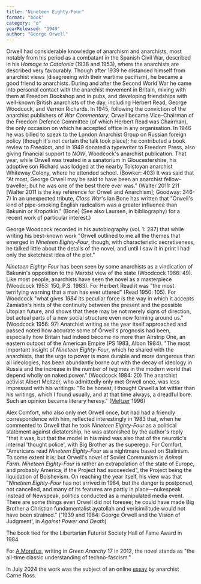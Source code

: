 ```yaml
---
title: "Nineteen Eighty-Four"
format: "book"
category: "o"
yearReleased: "1949"
author: "George Orwell"
---
```

Orwell had considerable knowledge of anarchism and anarchists, most notably from his period as a combatant in the Spanish Civil War, described in his _Homage to Catalonia_ (1938 and 1953), where the anarchists are described very favourably. Though after 1939 he distanced himself from anarchist views (disagreeing with  their wartime pacifism), he became a good friend to anarchists. During and after the Second World War he came into personal contact with the anarchist movement in Britain, mixing with them at Freedom Bookshop and in pubs, and developing friendships with well-known British anarchists of the day,  including Herbert Read, George Woodcock, and Vernon Richards. In 1945, following the conviction of the anarchist publishers of _War Commentary_, Orwell became Vice-Chairman of the Freedom Defence Committee (of which Herbert Read was Chairman), the only occasion on which he accepted office in any organisation. In 1946 he was billed to speak to the London Anarchist Group on Russian foreign  policy (though it's not certain the talk took place); he contributed a book review to _Freedom_, and in 1949 donated a typewriter to Freedom Press, also giving financial support to _NOW_, Woodcock's anarchist publication. That year, while Orwell was  treated in a sanatorium in Gloucestershire, his adoptive son Richard was lodged  at the nearby Tolstoyan anarchist Whiteway Colony, where he attended school. (Bowker:  403) It was said that "At most, George Orwell may be said to have been an  anarchist fellow-traveller; but he was one of the best there ever was." (Walter  2011: 211 [Walter 2011 is the key reference for Orwell and Anarchism]; Goodway: 346-7) In an unexpected tribute, _Class War_'s  Ian Bone has written that "Orwell's kind of pipe-smoking English radicalism was  a greater influence than Bakunin or Kropotkin." (Bone) (See also Laursen, in bibliography) for a recent work of particular  interest.)

George Woodcock recorded in his autobiography (vol. 1: 287) that while writing his best-known work "Orwell outlined to me all the themes that emerged in _Nineteen Eighty-Four_, though, with characteristic secretiveness, he talked little about the details of the novel, and until I saw it in print I had only the sketchiest idea of the plot."

_Nineteen Eighty-Four_ has been seen by some anarchists as a vindication of Bakunin's opposition to the Marxist view of the state (Woodcock 1966: 49). Like most people, anarchists have seen the novel as a masterpiece (Woodcock 1953: 150, P.S. 1983). For Herbert Read it was "the most terrifying warning that a man has ever uttered" (Read 1950: 105). For Woodcock "what gives _1984_ its peculiar force is the way in which it accepts Zamiatin's hints of the continuity between the present and the possible Utopian future, and shows that these may be not merely signs of direction, but actual parts of a new social structure even now forming around us." (Woodcock 1956: 97) Anarchist writing as the year itself approached and passed noted how accurate some of Orwell's prognosis had been, especially how Britain had indeed become no more than Airstrip One, an eastern outpost of the American Empire (PS 1983, Albon 1984).  "The most important insight of _Nineteen Eighty-Four_, which he shared with the anarchists, that the urge to power is more durable and more dangerous than all ideologies, has been abundantly borne out with the decay of ideology in Russia and the increase in the number of regimes in the modern world that depend wholly on naked power." (Woodcock 1984: 20)  The anarchist activist Albert Meltzer, who admittedly only met Orwell once, was  less impressed with his writings: "To be honest, I thought Orwell a lot wittier  than his writings, which I found usually, and at that time always, a dreadful  bore. Such an opinion became literary heresy." (<a href="http://www.spunk.org/library/writers/meltzer/sp001591/angels22.html">Meltzer</a>  1996)

Alex Comfort, who also only met Orwell once, but had had a friendly correspondence with him, reflected interestingly in 1983 that, when he commented to Orwell that he took _Nineteen Eighty-Four_ as a political statement against dictatorship, he was astonished by the author's reply "that it was, but that the model in his mind was also that of the neurotic's internal 'thought police', with Big Brother as the superego. For Comfort, "Americans read _Nineteen Eighty-Four_ as a nightmare based on Stalinism. To some extent it is; but Orwell's novel of Soviet Communism is _Animal Farm_. _Nineteen Eighty-Four_ is rather an extrapolation of the state of Europe, and probably America, if the Project had succeeded", the Project being the liquidation of Bolshevism.  On reaching the year itself, his view was that "_Nineteen Eighty-Four_ has not arrived in 1984, but the danger is postponed, not cancelled, and many of its features are partly in place—nukespeak instead of Newspeak, politics conducted as a manipulated media event. There are some things even Orwell did not foresee; he could have made Big Brother a Christian fundamentalist ayatollah and verisimilitude would not have been strained." ('1939 and 1984: George Orwell and the Vision of Judgment', in _Against Power and Death_)

The book tied for the Libertarian  Futurist Society Hall of Fame Award in 1984.

For <a href="https://greenanarchy.anarchyplanet.org/files/2012/05/greenanarchy17.pdf">A.Morefus</a>, writing in _Green Anarchy_ 17 in 2012, the novel stands as "the all-time classic understanding of techno-fascism."

In July 2024 the work was the subject of an online <a href="https://carneross.substack.com/p/1984-an-anti-capitalist-tract">essay</a> by anarchist Carne Ross.

